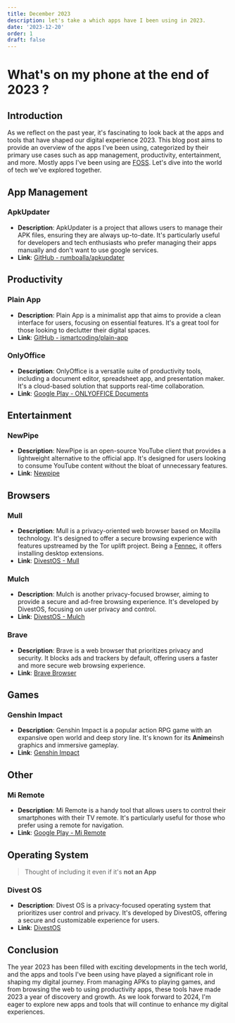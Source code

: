```yaml
---
title: December 2023
description: let's take a which apps have I been using in 2023.
date: '2023-12-20'
order: 1
draft: false
---
```


# What's on my phone at the end of 2023 ?

## Introduction

As we reflect on the past year, it's fascinating to look back at the apps and tools that have shaped our digital experience 2023. This blog post aims to provide an overview of the apps I've been using, categorized by their primary use cases such as app management, productivity, entertainment, and more. Mostly apps I've been using are [FOSS](https://en.wikipedia.org/wiki/Free_and_open-source_software). Let's dive into the world of tech we've explored together.

## App Management

### ApkUpdater

- **Description**: ApkUpdater is a project that allows users to manage their APK files, ensuring they are always up-to-date. It's particularly useful for developers and tech enthusiasts who prefer managing their apps manually and don't want to use google services.
- **Link**: [GitHub - rumboalla/apkupdater](https://github.com/rumboalla/apkupdater)

## Productivity

### Plain App

- **Description**: Plain App is a minimalist app that aims to provide a clean interface for users, focusing on essential features. It's a great tool for those looking to declutter their digital spaces.
- **Link**: [GitHub - ismartcoding/plain-app](https://github.com/ismartcoding/plain-app)

### OnlyOffice

- **Description**: OnlyOffice is a versatile suite of productivity tools, including a document editor, spreadsheet app, and presentation maker. It's a cloud-based solution that supports real-time collaboration.
- **Link**: [Google Play - ONLYOFFICE Documents](https://play.google.com/store/apps/details?id=com.onlyoffice.documents&hl=en_US&gl=US)

## Entertainment

### NewPipe

- **Description**: NewPipe is an open-source YouTube client that provides a lightweight alternative to the official app. It's designed for users looking to consume YouTube content without the bloat of unnecessary features.
- **Link**: [Newpipe](https://newpipe.net/)

## Browsers

### Mull

- **Description**: Mull is a privacy-oriented web browser based on Mozilla technology. It's designed to offer a secure browsing experience with features upstreamed by the Tor uplift project. Being a [Fennec](https://wiki.mozilla.org/Mobile/Fennec), it offers installing desktop extensions.
- **Link**: [DivestOS - Mull](https://divestos.org/pages/our_apps#mull)

### Mulch

- **Description**: Mulch is another privacy-focused browser, aiming to provide a secure and ad-free browsing experience. It's developed by DivestOS, focusing on user privacy and control.
- **Link**: [DivestOS - Mulch](https://divestos.org/pages/our_apps#mulch)

### Brave

- **Description**: Brave is a web browser that prioritizes privacy and security. It blocks ads and trackers by default, offering users a faster and more secure web browsing experience.
- **Link**: [Brave Browser](https://brave.com/)

## Games

### Genshin Impact

- **Description**: Genshin Impact is a popular action RPG game with an expansive open world and deep story line. It's known for its **Anime**insh graphics and immersive gameplay.
- **Link**: [Genshin Impact](https://genshin.hoyoverse.com/en)

## Other

### Mi Remote

- **Description**: Mi Remote is a handy tool that allows users to control their smartphones with their TV remote. It's particularly useful for those who prefer using a remote for navigation.
- **Link**: [Google Play - Mi Remote](https://play.google.com/store/apps/details?id=com.duokan.phone.remotecontroller&hl=en_US&gl=US)

## Operating System

> Thought of including it even if it's **not an App**

### Divest OS

- **Description**: Divest OS is a privacy-focused operating system that prioritizes user control and privacy. It's developed by DivestOS, offering a secure and customizable experience for users.
- **Link**: [DivestOS](https://divestos.org)

## Conclusion

The year 2023 has been filled with exciting developments in the tech world, and the apps and tools I've been using have played a significant role in shaping my digital journey. From managing APKs to playing games, and from browsing the web to using productivity apps, these tools have made 2023 a year of discovery and growth. As we look forward to 2024, I'm eager to explore new apps and tools that will continue to enhance my digital experiences.